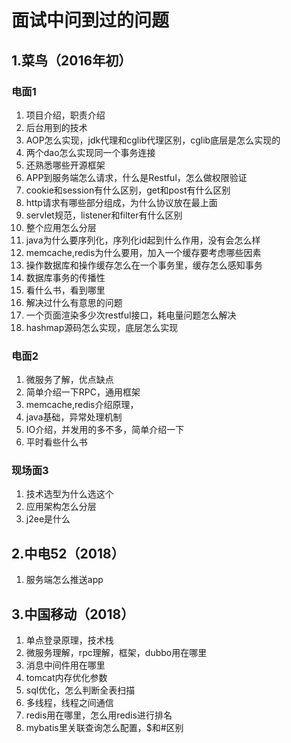 # 面试中问到过的问题

## 1.菜鸟（2016年初）
### 电面1
1. 项目介绍，职责介绍
2. 后台用到的技术
3. AOP怎么实现，jdk代理和cglib代理区别，cglib底层是怎么实现的
4. 两个dao怎么实现同一个事务连接
5. 还熟悉哪些开源框架
6. APP到服务端怎么请求，什么是Restful，怎么做权限验证
7. cookie和session有什么区别，get和post有什么区别
8. http请求有哪些部分组成，为什么协议放在最上面
9. servlet规范，listener和filter有什么区别
10. 整个应用怎么分层
11. java为什么要序列化，序列化id起到什么作用，没有会怎么样
12. memcache,redis为什么要用，加入一个缓存要考虑哪些因素
13. 操作数据库和操作缓存怎么在一个事务里，缓存怎么感知事务
14. 数据库事务的传播性
15. 看什么书，看到哪里
16. 解决过什么有意思的问题
17. 一个页面渲染多少次restful接口，耗电量问题怎么解决
18. hashmap源码怎么实现，底层怎么实现

### 电面2
1. 微服务了解，优点缺点
2. 简单介绍一下RPC，通用框架
3. memcache,redis介绍原理，
4. java基础，异常处理机制
5. IO介绍，并发用的多不多，简单介绍一下
6. 平时看些什么书

### 现场面3
1. 技术选型为什么选这个
2. 应用架构怎么分层
3. j2ee是什么

## 2.中电52（2018）
1. 服务端怎么推送app

## 3.中国移动（2018）
1. 单点登录原理，技术栈
2. 微服务理解，rpc理解，框架，dubbo用在哪里
3. 消息中间件用在哪里
4. tomcat内存优化参数
5. sql优化，怎么判断全表扫描
6. 多线程，线程之间通信
7. redis用在哪里，怎么用redis进行排名
8. mybatis里关联查询怎么配置，$和#区别

